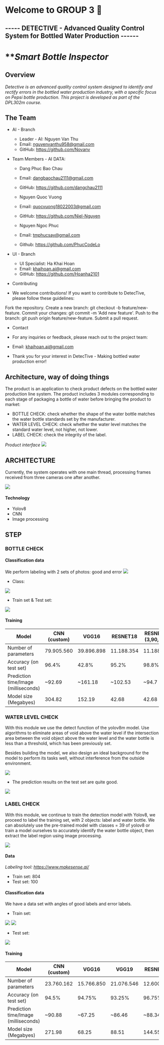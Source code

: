 # **Welcome to GROUP 3 💞**
## **----- DETECTIVE - Advanced Quality Control System for Bottled Water Production ------**

# ***Smart Bottle Inspector*

## **Overview**

*Detective is an advanced quality control system designed to identify and rectify errors in the bottled water production industry, with a specific focus on Pepsi bottle production. This project is developed as part of the DPL302m course.*

## **The Team**

- AI - Branch

    + Leader - AI: Nguyen Van Thu 
    + Email: nguyenvanthu958@gmail.com
    + GitHub: https://github.com/Novanv

- Team Members - AI DATA:
    + Dang Phuc Bao Chau
    + Email: dangbaochau2111@gmail.com
    + GitHub: https://github.com/dangchau2111

    + Nguyen Quoc Vuong
    + Email: quocvuong18022003@gmail.com
    + GitHub: https://github.com/Niel-Nguyen

    + Nguyen Ngoc Phuc
    + Email: tmphucsay@gmail.com
    + Github: https://github.com/PhucCodeLo

- UI - Branch
    + UI Specialist: Ha Khai Hoan
    + Email: khaihoan.ai@gmail.com
    + GitHub: https://github.com/Hoanha2101



- Contributing
+ We welcome contributions! If you want to contribute to DetecTive, please follow these guidelines:

Fork the repository.
Create a new branch: git checkout -b feature/new-feature.
Commit your changes: git commit -m 'Add new feature'.
Push to the branch: git push origin feature/new-feature.
Submit a pull request.

- Contact
+ For any inquiries or feedback, please reach out to the project team:

+ Email: khaihoan.ai@gmail.com
+ Thank you for your interest in DetecTive - Making bottled water production error!


## **Architecture, way of doing things**

The product is an application to check product defects on the bottled water production line system.
The product includes 3 modules corresponding to each stage of packaging a bottle of water before bringing the product to market:

- BOTTLE CHECK: check whether the shape of the water bottle matches the water bottle standards set by the manufacturer.
- WATER LEVEL CHECK: check whether the water level matches the standard water level, not higher, not lower.
- LABEL CHECK: check the integrity of the label.

*Product interface*
<img src="illustration/APP.png">

## **ARCHITECTURE**

Currently, the system operates with one main thread, processing frames received from three cameras one after another.

<img src="illustration/architecture.png">

#### **Technology**
<ul>
<li>Yolov8</li>
<li>CNN</li>
<li>Image processing</li>
</ul>


## **STEP**

### **BOTTLE CHECK**


#### **Classification data**

We perform labeling with 2 sets of photos: good and error
<img src="illustration\data_bottle.png">

+ Class:
<img src="illustration\visual_bottle_1.png">

+ Train set & Test set:
<img src="illustration/visual_test_label.png">

#### **Training**

| Model	| CNN (custom) | VGG16 | RESNET18 |	RESNET18 (3,90,270) |
| -----	| ------------ | ----- | -------- | ------------------- |
| Number of parameters | 79.905.560 | 39.896.898 | 11.188.354 | 11.188.354 |
| Accuracy (on test set) | 96.4% | 42.8% | 95.2% |	98.8%	|
| Prediction time/Image (milliseconds) | ~92.69 | ~161.18 | ~102.53	| ~94.7 |
| Model size (Megabyes) | 304.82 | 152.19 | 42.68 | 42.68 |

### **WATER LEVEL CHECK**

With this module we use the detect function of the yolov8m model. Use algorithms to eliminate areas of void above the water level if the intersection area between the void object above the water level and the water bottle is less than a threshold, which has been previously set.

Besides building the model, we also design an ideal background for the model to perform its tasks well, without interference from the outside environment.

<img src="illustration/tech_label.png">

+ The prediction results on the test set are quite good.

<img src="illustration/val_batch1_pred.jpg">

### **LABEL CHECK**

With this module, we continue to train the detection model with Yolov8, we proceed to label the training set, with 2 objects: label and water bottle. We can absolutely use the pre-trained model with classes = 39 of yolov8 or train a model ourselves to accurately identify the water bottle object, then extract the label region using image processing.

<img src="illustration/line_label.png">

#### **Data**

*Labeling tool: https://www.makesense.ai/*

- Train set: 804
- Test set: 100

#### **Classification data**

We have a data set with angles of good labels and error labels.

+ Train set:
<img src="illustration/visual_label_1.png">
<img src="illustration/visual_label_2.png">

+ Test set:
<img src="illustration/visual_test_label.png">

#### **Training**

| Model	| CNN (custom) | VGG16 | VGG19 | RESNET18 |	RESNET34 |
| -----	| ------------ | ----- | ----- | -------- |	-------- |
| Number of parameters | 23.760.162 |15.766.850 | 21.076.546 |12.600.450 | 23.290.178 |
| Accuracy (on test set) | 94.5% | 94.75% | 93.25% | 96.75%	| 95.75% |
| Prediction time/Image (milliseconds) | ~90.88 | ~67.25 | ~86.46	| ~88.34 | ~70.94 |
| Model size (Megabyes) | 271.98 | 68.25 | 88.51 | 144.55 | 267.19 |








